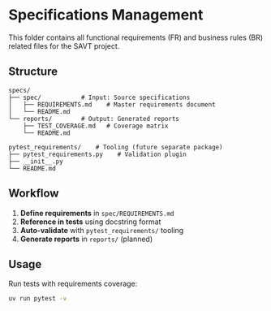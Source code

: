 # Specifications Management

This folder contains all functional requirements (FR) and business rules (BR) related files for the SAVT project.

## Structure

```
specs/
├── spec/           # Input: Source specifications
│   ├── REQUIREMENTS.md    # Master requirements document
│   └── README.md
└── reports/        # Output: Generated reports
    ├── TEST_COVERAGE.md   # Coverage matrix
    └── README.md

pytest_requirements/    # Tooling (future separate package)
├── pytest_requirements.py    # Validation plugin
├── __init__.py
└── README.md
```

## Workflow

1. **Define requirements** in `spec/REQUIREMENTS.md`
2. **Reference in tests** using docstring format
3. **Auto-validate** with `pytest_requirements/` tooling
4. **Generate reports** in `reports/` (planned)

## Usage

Run tests with requirements coverage:
```bash
uv run pytest -v
```
